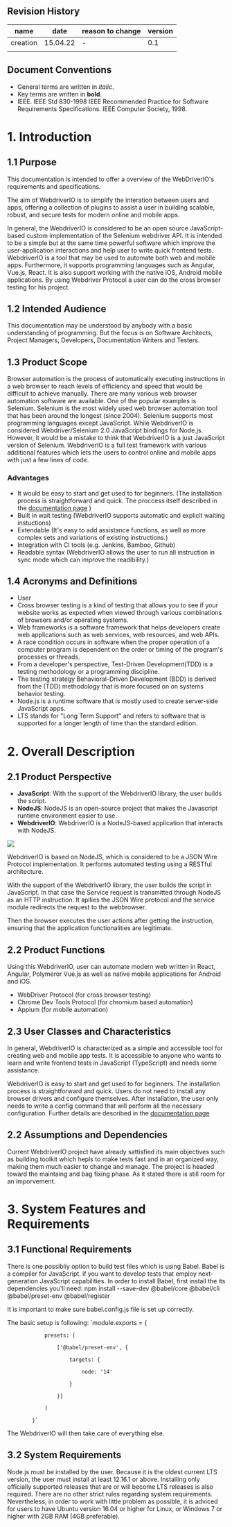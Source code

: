 ## Revision History
| name | date | reason to change | version |
| --- | --- | --- | --- |
| creation | 15.04.22 | - | 0.1 |
| | | |  |

## Document Conventions
* General terms are written in *italic*.
* Key terms are written in **bold**.
* IEEE. IEEE Std 830-1998 IEEE Recommended Practice for Software Requirements Specifications. IEEE Computer Society, 1998.


# 1. Introduction

## 1.1 Purpose
This documentation is intended to offer a overview of the WebDriverIO's requirements and specifications.

The aim of WebdriverIO is to simplify the interation between users and apps, offering a collection of plugins to assist a user in building scalable, robust, and secure tests for modern online and mobile apps.

In general, the WebdriverIO is considered to be an open source JavaScript-based custom implementation 
of the Selenium webdriver API. It is intended to be a simple but at the same time powerful software 
which improve the user-application interactions and help user to write quick frontend tests. 
WebdriverIO is a tool that may be used to automate both web and mobile apps. Furthermore, it supports 
programming languages such as Angular, Vue.js, React. It is also support working with the native iOS, 
Android mobile applications. By using Webdriver Protocol a user can do the cross browser testing
for his project. 
           
## 1.2 Intended Audience
This documentation may be understood by anybody with a basic understanding of programming. But the focus is on Software Architects, Project Managers, Developers, Documentation Writers and Testers.
       
## 1.3 Product Scope
Browser automation is the process of automatically executing instructions in a web browser to reach levels of efficiency and speed that would be difficult to achieve manually. There are many various web browser automation software are available. One of the popular examples is Selenium. Selenium is the most widely used web browser automation tool that has been around the longest (since 2004). Selenium supports most programming languages except JavaScript. While WebdriverIO is considered Webdriver/Selenium 2.0 JavaScript bindings for Node.js. However, it would be a mistake to think that WebdriverIO is a just JavaScript version of Selenium. WebdriverIO is a full test framework with various additional features which lets the users to control online and mobile apps with just a few lines of code.

### Advantages
* It would be easy to start and get used to for beginners.
(The installation process is straightforward and quick. The proccess itself described in the [documentation page](https://webdriver.io/docs/gettingstarted) )
* Built in wait testing (WebdriverIO supports automatic and explicit waiting instuctions)
* Extendable (It's easy to add assistance functions, as well as more complex sets and variations of existing instructions.)
* Integration with CI tools (e.g. Jenkins, Bamboo, Github)
* Readable syntax (WebdriverIO allows the user to run all instruction in sync mode which can improve the readibility.)

## 1.4 Acronyms and Definitions 
- User
- Cross browser testing is a kind of testing that allows you to see if your website works as 
            expected when viewed through various combinations of browsers and/or operating systems.
- Web frameworks is a software framework that helps developers create web applications such as web services, 
            web resources, and web APIs.
- A race condition occurs in software when the proper operation of a computer program is dependent on the order
            or timing of the program's processes or threads.
- From a developer's perspective, Test-Driven Development(TDD) is a testing methodology or a programming 
            discipline.
- The testing strategy Behavioral-Driven Development (BDD) is derived from the (TDD) methodology
            that is more focused on on systems behavior testing.
- Node.js is a runtime software that is mostly used to create server-side JavaScript apps.
- LTS stands for "Long Term Support" and refers to software that is supported for a longer length of time 
            than the standard edition.


# 2. Overall Description

## 2.1 Product Perspective
* **JavaScript**: With the support of the WebdriverIO library, the user builds the script.
* **NodeJS**: NodeJS is an open-source project that makes the Javascript runtime environment easier to use.
* **WebdriverIO**: WebdriverIO is a NodeJS-based application that interacts with NodeJS.

![](https://github.com/TemirlanAidarov/Images/blob/main/Diagram.drawio.svg)


WebdriverIO is based on NodeJS, which is considered to be a JSON Wire Protocol implementation. It performs automated testing using a RESTful architecture.

With the support of the WebdriverIO library, the user builds the script in JavaScript. In that case the Service request is transmitted through NodeJS as an HTTP instruction. It apllies the JSON Wire protocol and the service module redirects the request to the webbrowser.

Then the browser executes the user actions after getting the instruction, ensuring that the application functionalities are legitimate.

## 2.2 Product Functions
Using this WebdriverIO, user can automate modern web written in  React, Angular, Polymeror Vue.js as well as native mobile applications for Android and iOS.

* WebDriver Protocol (for cross browser testing)
* Chrome Dev Tools Protocol (for chromium based automation)
* Appium (for mobile automation)

## 2.3 User Classes and Characteristics
In general, WebdriverIO is characterized as a simple and accessible tool for creating web and mobile app tests. It is accessible to anyone who wants to learn and write frontend tests in JavaScript (TypeScript) and needs some assistance.

WebdriverIO is easy to start and get used to for beginners. The installation process is straightforward and quick. Users do not need to install any browser drivers and configure themselves. After installation, the user only needs to write a config command that will perform all the necessary configuration. Further details are described in the [documentation page](https://webdriver.io/docs/gettingstarted) 
           
## 2.2 Assumptions and Dependencies
Current WebdriverIO project have already sattisfied its main objectives such as building toolkit which hepls to make tests 
fast and in an organized way, making them much easier to change and manage. The project is headed toward the maintaing 
and bag fixing phase. As it stated there is still room for an imporvement.
           
# 3. System Features and Requirements

## 3.1 Functional Requirements
There is one possibliy option to build test files which is using Babel. Babel is a compiler for JavaScript. if you want 
to develop tests that employ next-generation JavaScript capabilities.
In order to install Babel, first install the its dependencies you'll need:
npm install --save-dev @babel/core @babel/cli @babel/preset-env @babel/register
           
It is important to make sure babel.config.js file is set up correctly.
            
The basic setup is following:
            `module.exports = {
            
                presets: [
                
                    ['@babel/preset-env', {
                    
                        targets: {
                        
                            node: '14'
                            
                        }
                        
                    }]
                    
                ]
                
            }`
            
 The WebdriverIO will then take care of everything else.

## 3.2 System Requirements
Node.js must be installed by the user. Because it is the oldest current LTS version, the user must install at least 
12.16.1 or above. Installing only officially supported releases that are or will become LTS releases is also required.
There are no other strict rules regarding system requirements. Nevertheless, in order to work with little problem 
as possible, it is adviced for users to have Ubuntu version 16.04 or higher for Linux, or Windows 7 or higher with 
2GB RAM (4GB preferable). 
